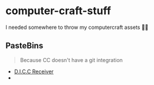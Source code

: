 # computer-craft-stuff
I needed somewhere to throw my computercraft assets 🤷‍♂️

## PasteBins
> Because CC doesn't have a git integration

- [D.I.C.C Receiver](https://pastebin.com/EnFYmY0G)
- []()
